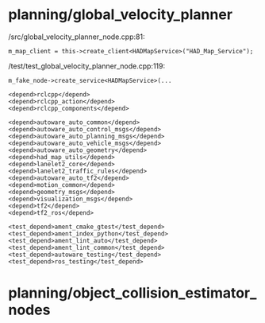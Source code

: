 # planning/global_velocity_planner

/src/global_velocity_planner_node.cpp:81:

```
m_map_client = this->create_client<HADMapService>("HAD_Map_Service");
```

/test/test_global_velocity_planner_node.cpp:119:

```
m_fake_node->create_service<HADMapService>(...
```

 

```
<depend>rclcpp</depend>
<depend>rclcpp_action</depend>
<depend>rclcpp_components</depend>

<depend>autoware_auto_common</depend>
<depend>autoware_auto_control_msgs</depend>
<depend>autoware_auto_planning_msgs</depend>
<depend>autoware_auto_vehicle_msgs</depend>
<depend>autoware_auto_geometry</depend>
<depend>had_map_utils</depend>
<depend>lanelet2_core</depend>
<depend>lanelet2_traffic_rules</depend>
<depend>autoware_auto_tf2</depend>
<depend>motion_common</depend>
<depend>geometry_msgs</depend>
<depend>visualization_msgs</depend>
<depend>tf2</depend>
<depend>tf2_ros</depend>

<test_depend>ament_cmake_gtest</test_depend>
<test_depend>ament_index_python</test_depend>
<test_depend>ament_lint_auto</test_depend>
<test_depend>ament_lint_common</test_depend>
<test_depend>autoware_testing</test_depend>
<test_depend>ros_testing</test_depend>
```





# planning/object_collision_estimator_nodes



